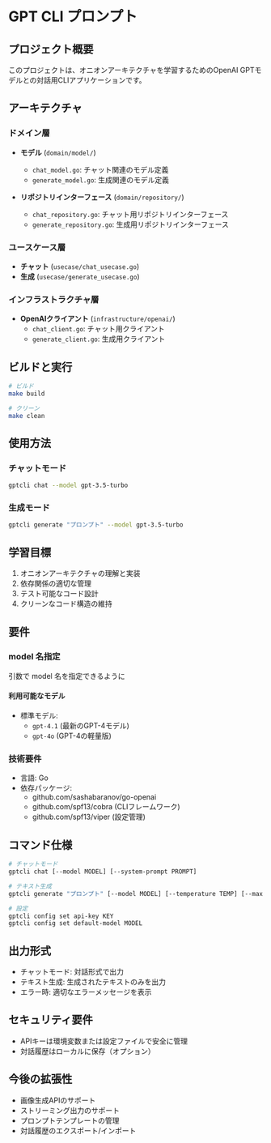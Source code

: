 # GPT CLI プロンプト

## プロジェクト概要

このプロジェクトは、オニオンアーキテクチャを学習するためのOpenAI GPTモデルとの対話用CLIアプリケーションです。

## アーキテクチャ

### ドメイン層
- **モデル** (`domain/model/`)
  - `chat_model.go`: チャット関連のモデル定義
  - `generate_model.go`: 生成関連のモデル定義

- **リポジトリインターフェース** (`domain/repository/`)
  - `chat_repository.go`: チャット用リポジトリインターフェース
  - `generate_repository.go`: 生成用リポジトリインターフェース

### ユースケース層
- **チャット** (`usecase/chat_usecase.go`)
- **生成** (`usecase/generate_usecase.go`)

### インフラストラクチャ層
- **OpenAIクライアント** (`infrastructure/openai/`)
  - `chat_client.go`: チャット用クライアント
  - `generate_client.go`: 生成用クライアント

## ビルドと実行

```bash
# ビルド
make build

# クリーン
make clean
```

## 使用方法

### チャットモード
```bash
gptcli chat --model gpt-3.5-turbo
```

### 生成モード
```bash
gptcli generate "プロンプト" --model gpt-3.5-turbo
```

## 学習目標

1. オニオンアーキテクチャの理解と実装
2. 依存関係の適切な管理
3. テスト可能なコード設計
4. クリーンなコード構造の維持

## 要件
### model 名指定

引数で model 名を指定できるように

#### 利用可能なモデル
- 標準モデル:
  - `gpt-4.1` (最新のGPT-4モデル)
  - `gpt-4o` (GPT-4の軽量版)
  <!-- - `o4-mini` (GPT-4の軽量版)
  - `o3` (GPT-4の軽量版)
  - `o3-mini` (GPT-4の軽量版)
  - `o1` (GPT-4の軽量版) -->

### 技術要件
- 言語: Go
- 依存パッケージ:
  - github.com/sashabaranov/go-openai
  - github.com/spf13/cobra (CLIフレームワーク)
  - github.com/spf13/viper (設定管理)

## コマンド仕様
```bash
# チャットモード
gptcli chat [--model MODEL] [--system-prompt PROMPT]

# テキスト生成
gptcli generate "プロンプト" [--model MODEL] [--temperature TEMP] [--max-tokens MAX]

# 設定
gptcli config set api-key KEY
gptcli config set default-model MODEL
```

## 出力形式
- チャットモード: 対話形式で出力
- テキスト生成: 生成されたテキストのみを出力
- エラー時: 適切なエラーメッセージを表示

## セキュリティ要件
- APIキーは環境変数または設定ファイルで安全に管理
- 対話履歴はローカルに保存（オプション）

## 今後の拡張性
- 画像生成APIのサポート
- ストリーミング出力のサポート
- プロンプトテンプレートの管理
- 対話履歴のエクスポート/インポート 